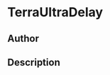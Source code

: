 # TerraUltraDelay

## Author

<!-- Insert Your Name Here -->

## Description

<!-- Describe your example here -->
